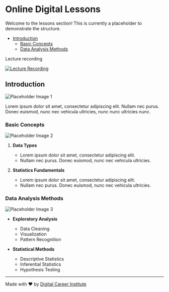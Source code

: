 # Online Digital Lessons

Welcome to the lessons section! This is currently a placeholder to demonstrate the structure.

- [Introduction](#introduction)
  - [Basic Concepts](#basic-concepts)
  - [Data Analysis Methods](#data-analysis-methods)

Lecture recording

[![Lecture Recording](https://img.youtube.com/vi/K4TOrB7at0Y/0.jpg)](https://www.youtube.com/watch?v=K4TOrB7at0Y)

## Introduction

![Placeholder Image 1](https://picsum.photos/seed/datascience/350/150)

Lorem ipsum dolor sit amet, consectetur adipiscing elit. Nullam nec purus. Donec euismod, nunc nec vehicula ultricies, nunc nunc ultricies nunc.

### Basic Concepts

![Placeholder Image 2](https://picsum.photos/seed/basics/330/150)

1. **Data Types**
    - Lorem ipsum dolor sit amet, consectetur adipiscing elit.
    - Nullam nec purus. Donec euismod, nunc nec vehicula ultricies.

2. **Statistics Fundamentals**
    - Lorem ipsum dolor sit amet, consectetur adipiscing elit.
    - Nullam nec purus. Donec euismod, nunc nec vehicula ultricies.

### Data Analysis Methods

![Placeholder Image 3](https://picsum.photos/seed/analysis/400/150)

- **Exploratory Analysis**
  - Data Cleaning
  - Visualization
  - Pattern Recognition

- **Statistical Methods**
  - Descriptive Statistics
  - Inferential Statistics
  - Hypothesis Testing

---

Made with ❤️ by [Digital Career Institute](https://digitalcareerinstitute.org/)
